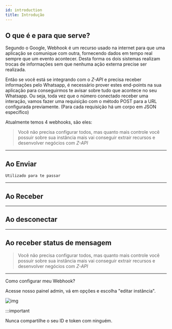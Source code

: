 ```yaml
---
id: introduction
title: Introdução
---
```


## O que é e para que serve?

Segundo o Google, Webhook é um recurso usado na internet para que uma aplicação se comunique com outra, fornecendo dados em tempo real sempre que um evento acontecer. Desta forma os dois sistemas realizam trocas de informações sem que nenhuma ação externa precise ser realizada.

Então se você está se integrando com o _Z-API_ e precisa receber informações pelo Whatsapp, é necessário prover estes end-points na sua aplicação para conseguirmos te avisar sobre tudo que acontece no seu Whatsapp. Ou seja, toda vez que o número conectado receber uma interação, vamos fazer uma requisição com o método POST para a URL configurada previamente. (Para cada requisição há um corpo em JSON específico)

Atualmente temos 4 webhooks, são eles:

> Você não precisa configurar todos, mas quanto mais controle você possuir sobre sua instância mais vai conseguir extrair recursos e desenvolver negócios com _Z-API_

---

## Ao Enviar

    Utilizado para te passar

---

## Ao Receber

---

## Ao desconectar

---

## Ao receber status de mensagem

> Você não precisa configurar todos, mas quanto mais controle você possuir sobre sua instância mais vai conseguir extrair recursos e desenvolver negócios com _Z-API_

---

Como configurar meu Webhook?

Acesse nosso painel admin, vá em opções e escolha "editar instância".

![img](../../../img/EditInstance.jpg)

:::important

Nunca compartilhe o seu ID e token com ninguém.
